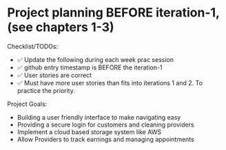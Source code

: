 # Project planning BEFORE iteration-1, (see chapters 1-3)
Checklist/TODOs: 
* ✅ Update the following during each week prac session
* ✅ github entry timestamp is BEFORE the iteration-1
* ✅ User stories are correct
* ✅ Must have more user stories than fits into iterations 1 and 2. To practice the priority.


Project Goals:
* Building a user friendly interface to make navigating easy
* Providing a secure login for customers and cleaning providers
* Implement a cloud based storage system like AWS
* Allow Providers to track earnings and managing appointments
